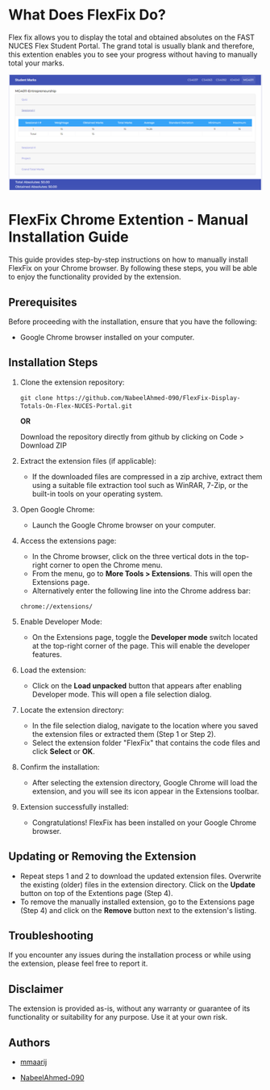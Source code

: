 # What Does FlexFix Do?

Flex fix allows you to display the total and obtained absolutes on the FAST NUCES Flex Student Portal. The grand total is usually blank and therefore, this extention enables you to see your progress without having to manually total your marks.

![Screenshot](screenshot.png)

# FlexFix Chrome Extention - Manual Installation Guide

This guide provides step-by-step instructions on how to manually install FlexFix on your Chrome browser. By following these steps, you will be able to enjoy the functionality provided by the extension.

## Prerequisites

Before proceeding with the installation, ensure that you have the following:

- Google Chrome browser installed on your computer.

## Installation Steps

1. Clone the extension repository:

   ```
   git clone https://github.com/NabeelAhmed-090/FlexFix-Display-Totals-On-Flex-NUCES-Portal.git
   ```

   **OR**

   Download the repository directly from github by clicking on Code > Download ZIP

2. Extract the extension files (if applicable):

   - If the downloaded files are compressed in a zip archive, extract them using a suitable file extraction tool such as WinRAR, 7-Zip, or the built-in tools on your operating system.

3. Open Google Chrome:

   - Launch the Google Chrome browser on your computer.

4. Access the extensions page:

   - In the Chrome browser, click on the three vertical dots in the top-right corner to open the Chrome menu.
   - From the menu, go to **More Tools > Extensions**. This will open the Extensions page.
   - Alternatively enter the following line into the Chrome address bar:

   ```
   chrome://extensions/
   ```

5. Enable Developer Mode:

   - On the Extensions page, toggle the **Developer mode** switch located at the top-right corner of the page. This will enable the developer features.

6. Load the extension:

   - Click on the **Load unpacked** button that appears after enabling Developer mode. This will open a file selection dialog.

7. Locate the extension directory:

   - In the file selection dialog, navigate to the location where you saved the extension files or extracted them (Step 1 or Step 2).
   - Select the extension folder "FlexFix" that contains the code files and click **Select** or **OK**.

8. Confirm the installation:

   - After selecting the extension directory, Google Chrome will load the extension, and you will see its icon appear in the Extensions toolbar.

9. Extension successfully installed:

   - Congratulations! FlexFix has been installed on your Google Chrome browser.

## Updating or Removing the Extension

- Repeat steps 1 and 2 to download the updated extension files. Overwrite the existing (older) files in the extension directory. Click on the **Update** button on top of the Extentions page (Step 4).
- To remove the manually installed extension, go to the Extensions page (Step 4) and click on the **Remove** button next to the extension's listing.

## Troubleshooting

If you encounter any issues during the installation process or while using the extension, please feel free to report it.

## Disclaimer

The extension is provided as-is, without any warranty or guarantee of its functionality or suitability for any purpose. Use it at your own risk.

## Authors

- [mmaarij](https://github.com/mmaarij)

- [NabeelAhmed-090](https://github.com/NabeelAhmed-090)
